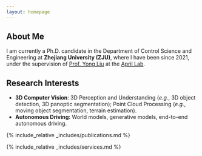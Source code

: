 ```yaml
---
layout: homepage
---
```


## About Me

I am currently a Ph.D. candidate in the Department of Control Science and Engineering at **Zhejiang University (ZJU)**, where I have been since 2021, under the supervision of [Prof. Yong Liu](https://april.zju.edu.cn/team/dr-yong-liu/) at the [April Lab](https://april.zju.edu.cn/).

## Research Interests

- **3D Computer Vision**: 3D Perception and Understanding (*e.g.*, 3D object detection, 3D panoptic segmentation); Point Cloud Processing (*e.g.*, moving object segmentation, terrain estimation).
- **Autonomous Driving:** World models, generative models, end-to-end autonomous driving.

<!-- ## News

- **[Feb. 2020]** Our paper about incremental learning is accepted to CVPR 2020.
- **[Feb. 2020]** We will host the ACM Multimedia Asia 2020 conference in Singapore!
- **[Sept. 2019]** Our paper about few-shot learning is accepted to NeurIPS 2019.
- **[Mar. 2019]** Our paper about few-shot learning is accepted to CVPR 2019. -->

{% include_relative _includes/publications.md %}

{% include_relative _includes/services.md %}
